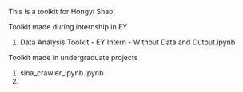 This is a toolkit for Hongyi Shao.

Toolkit made during internship in EY
1. Data Analysis Toolkit - EY Intern - Without Data and Output.ipynb

Toolkit made in undergraduate projects
1. sina_crawler_ipynb.ipynb
2. 
